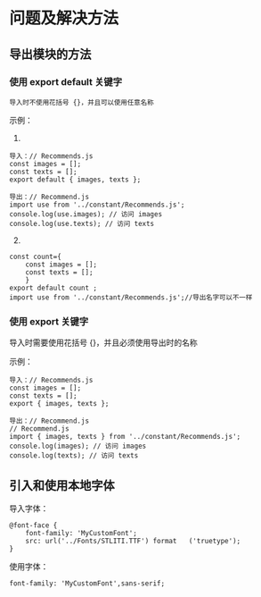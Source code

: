 # 问题及解决方法

## 导出模块的方法

### 使用 export default 关键字

    导入时不使用花括号 {}，并且可以使用任意名称

示例：

1.

    导入：// Recommends.js
    const images = [];
    const texts = [];
    export default { images, texts };

    导出：// Recommend.js
    import use from '../constant/Recommends.js';
    console.log(use.images); // 访问 images
    console.log(use.texts); // 访问 texts
2.

    const count={
        const images = [];
        const texts = [];
        }
    export default count ;
    import use from '../constant/Recommends.js';//导出名字可以不一样

### 使用 export 关键字

  导入时需要使用花括号 {}，并且必须使用导出时的名称

示例：

    导入：// Recommends.js
    const images = [];
    const texts = [];
    export { images, texts };

    导出：// Recommend.js
    // Recommend.js
    import { images, texts } from '../constant/Recommends.js';
    console.log(images); // 访问 images
    console.log(texts); // 访问 texts

## 引入和使用本地字体

导入字体：

    @font-face {
        font-family: 'MyCustomFont';
        src: url('../Fonts/STLITI.TTF') format   ('truetype');
    }

使用字体：

    font-family: 'MyCustomFont',sans-serif;
